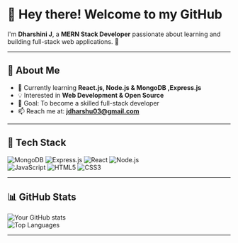 # 👋 Hey there! Welcome to my GitHub  

I'm **Dharshini J**, a  **MERN Stack Developer** passionate about learning and building full-stack web applications. 🚀  

---

## 🌱 About Me  
- 🌱 Currently learning **React.js, Node.js & MongoDB ,Express.js**  
- 💡 Interested in **Web Development & Open Source**  
- 🎯 Goal: To become a skilled full-stack developer  
- 📫 Reach me at: **jdharshu03@gmail.com**  

---

## 🔧 Tech Stack  
![MongoDB](https://img.shields.io/badge/-MongoDB-4DB33D?style=for-the-badge&logo=mongodb&logoColor=white)
![Express.js](https://img.shields.io/badge/-Express.js-000000?style=for-the-badge&logo=express&logoColor=white)
![React](https://img.shields.io/badge/-React-61DAFB?style=for-the-badge&logo=react&logoColor=black)
![Node.js](https://img.shields.io/badge/-Node.js-43853D?style=for-the-badge&logo=node.js&logoColor=white)  
![JavaScript](https://img.shields.io/badge/-JavaScript-F7DF1E?style=for-the-badge&logo=javascript&logoColor=black)
![HTML5](https://img.shields.io/badge/-HTML5-E34F26?style=for-the-badge&logo=html5&logoColor=white)
![CSS3](https://img.shields.io/badge/-CSS3-1572B6?style=for-the-badge&logo=css3&logoColor=white)

---

## 📊 GitHub Stats  
![Your GitHub stats](https://github-readme-stats.vercel.app/api?username=YourUserName&show_icons=true&theme=radical)  
![Top Languages](https://github-readme-stats.vercel.app/api/top-langs/?username=YourUserName&layout=compact&theme=radical)

---




